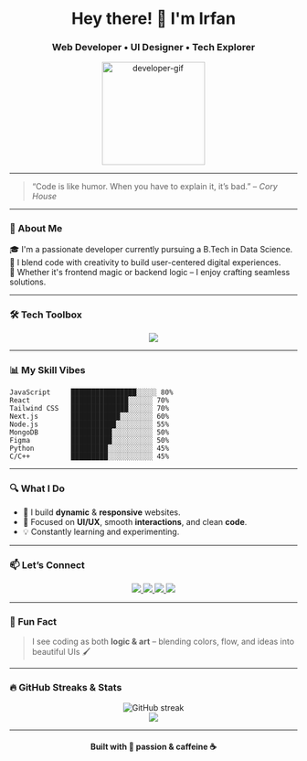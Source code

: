 
<!-- README.md for IrfanNaikwade28 -->

<h1 align="center">Hey there! 👋 I'm Irfan</h1>
<h3 align="center">Web Developer • UI Designer • Tech Explorer</h3>

<p align="center">
  <img src="https://media.giphy.com/media/L8K62iTDkzGX6/giphy.gif" width="180" alt="developer-gif"/>
</p>

---

> “Code is like humor. When you have to explain it, it’s bad.” – *Cory House*

---

### 🧠 About Me
🎓 I'm a passionate developer currently pursuing a B.Tech in Data Science.<br>
🎨 I blend code with creativity to build user-centered digital experiences.<br>
🧩 Whether it's frontend magic or backend logic – I enjoy crafting seamless solutions.

---

### 🛠 Tech Toolbox

<p align="center">
  <img src="https://skillicons.dev/icons?i=js,react,tailwind,nextjs,nodejs,html,css,figma,mongodb,python,cpp" />
</p>

---

### 📊 My Skill Vibes

```text
JavaScript     ████████████████░░░░░ 80%
React          ██████████████░░░░░░ 70%
Tailwind CSS   ██████████████░░░░░░ 70%
Next.js        ████████████░░░░░░░░ 60%
Node.js        ███████████░░░░░░░░░ 55%
MongoDB        ██████████░░░░░░░░░░ 50%
Figma          ██████████░░░░░░░░░░ 50%
Python         █████████░░░░░░░░░░░ 45%
C/C++          █████████░░░░░░░░░░░ 45%
```

---

### 🔍 What I Do
- 🔧 I build **dynamic** & **responsive** websites.
- 🎯 Focused on **UI/UX**, smooth **interactions**, and clean **code**.
- 💡 Constantly learning and experimenting.

---

### 📫 Let’s Connect

<p align="center">
  <a href="https://www.linkedin.com/in/irfan-naikwade" target="_blank">
    <img src="https://img.shields.io/badge/LinkedIn-%230077B5.svg?&style=for-the-badge&logo=linkedin&logoColor=white" />
  </a>
  <a href="https://github.com/IrfanNaikwade28" target="_blank">
    <img src="https://img.shields.io/badge/GitHub-%2312100E.svg?&style=for-the-badge&logo=github&logoColor=white" />
  </a>
  <a href="https://irfan-devs.vercel.app" target="_blank">
    <img src="https://img.shields.io/badge/Portfolio-%23726CEB?style=for-the-badge&logo=vercel&logoColor=white" />
  </a>
  <a href="https://www.chess.com/member/irfannaikwade28" target="_blank">
    <img src="https://img.shields.io/badge/Chess.com-313131?style=for-the-badge&logo=chess-dot-com&logoColor=white" />
  </a>
</p>

---

### 🧩 Fun Fact

> I see coding as both **logic & art** – blending colors, flow, and ideas into beautiful UIs 🖌️

---

### 🔥 GitHub Streaks & Stats

<p align="center">
  <img src="https://github-readme-streak-stats.herokuapp.com/?user=IrfanNaikwade28&theme=radical&hide_border=true" alt="GitHub streak"/>
  <br />
  <img src="https://github-readme-stats.vercel.app/api/top-langs/?username=IrfanNaikwade28&layout=compact&theme=radical&hide_border=true" />
</p>

---

<h4 align="center">Built with 💙 passion & caffeine ☕</h4>
